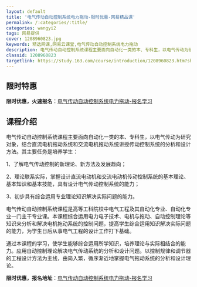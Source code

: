 ```yaml
---
layout: default
title: '电气传动自动控制系统电力拖动-限时优惠-网易精品课'
permalink: /:categories/:title/
categories: wangyi2
tags: 网易提供
cover: 1208960823.jpg
keywords: 精选网课,网易云课堂,电气传动自动控制系统电力拖动
description: 电气传动自动控制系统课程主要面向自动化一类的本、专科生，以电气传动为研究对象，结合直流电机拖动系统和交流电机拖动系统讲授
classid: 1208960823
targetlink: https://study.163.com/course/introduction/1208960823.htm?share=1&shareId=1025206652&utm_campaign=share&utm_medium=iphoneShare&utm_source=&utm_u=1025206652
---
```


## 限时特惠

**限时优惠，火速报名**：[电气传动自动控制系统电力拖动-报名学习](https://study.163.com/course/introduction/1208960823.htm?share=1&shareId=1025206652&utm_campaign=share&utm_medium=iphoneShare&utm_source=&utm_u=1025206652)

## 课程介绍

电气传动自动控制系统课程主要面向自动化一类的本、专科生，以电气传动为研究对象，结合直流电机拖动系统和交流电机拖动系统讲授传动控制系统的分析和设计方法。其主要任务是培养学生：

1、了解电气传动控制的新理论、新方法及发展趋向；

2、理论联系实际，掌握设计直流电动机和交流电动机传动控制系统的基本理论、基本知识和基本技能，具有设计电气传动控制系统的能力；

3、初步具有综合运用专业理论知识解决实际问题的能力。

电气传动自动控制系统课程是高等工科院校中电气工程及其自动化专业、自动化专业一门主干专业课。本课程综合运用电力电子技术、电机与拖动、自动控制理论等知识来分析和解决电机拖动系统的控制问题，提高学生综合运用知识解决实际问题的能力，为学生日后从事电气工程的设计工作打下基础。

通过本课程的学习，使学生能够综合运用所学知识，培养理论与实际相结合的能力。应用自动控制理论解决电气传动系统的分析和设计问题。以控制规律和调节器的工程设计方法为主线，由简入繁，循序渐近地掌握电气拖动系统的分析和设计理论。

**限时优惠，报名地址**：[电气传动自动控制系统电力拖动-报名学习](https://study.163.com/course/introduction/1208960823.htm?share=1&shareId=1025206652&utm_campaign=share&utm_medium=iphoneShare&utm_source=&utm_u=1025206652)

